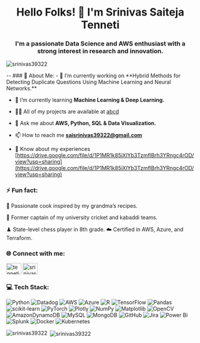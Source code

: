 ## <h1 align="center">Hello Folks! 🦹  I'm Srinivas Saiteja Tenneti</h1>
**<h3 align="center">I'm a passionate Data Science and AWS enthusiast with a strong interest in research and innovation.</h3>**

<p align="left"> <img src="https://komarev.com/ghpvc/?username=srinivas39322&label=Profile%20views&color=0e75b6&style=flat" alt="srinivas39322" /> </p>
--
### 💫 About Me:
- 🔭 I’m currently working on **Hybrid Methods for Detecting Duplicate Questions Using Machine Learning and Neural Networks.**

- 🌱 I’m currently learning **Machine Learning & Deep Learning.**

- 👨‍💻 All of my projects are available at [abcd](abcd)

- 💬 Ask me about **AWS, Python, SQL & Data Visualization.**

- 📫 How to reach me **saisrinivas39322@gmail.com**

- 📄 Know about my experiences [https://drive.google.com/file/d/1P1MR1k85iXlYb3TzmflBrh3YRngc4rOD/view?usp=sharing](https://drive.google.com/file/d/1P1MR1k85iXlYb3TzmflBrh3YRngc4rOD/view?usp=sharing)


### ⚡ Fun fact:

🍳 Passionate cook inspired by my grandma’s recipes.

🏏 Former captain of my university cricket and kabaddi teams.

♟️ State-level chess player in 8th grade. ☁️ Certified in AWS, Azure, and Terraform.


### 🌐 Connect with me:
<p align="left">
<a href="https://linkedin.com/in/tenneti srinivas saiteja" target="blank"><img align="center" src="https://raw.githubusercontent.com/rahuldkjain/github-profile-readme-generator/master/src/images/icons/Social/linked-in-alt.svg" alt="tenneti srinivas saiteja" height="30" width="40" /></a>
<a href="https://kaggle.com/srinivas39322" target="blank"><img align="center" src="https://raw.githubusercontent.com/rahuldkjain/github-profile-readme-generator/master/src/images/icons/Social/kaggle.svg" alt="srinivas39322" height="30" width="40" /></a>
</p>


### 💻 Tech Stack:
![Python](https://img.shields.io/badge/python-3670A0?style=for-the-badge&logo=python&logoColor=ffdd54) ![Datadog](https://img.shields.io/badge/datadog-%23632CA6.svg?style=for-the-badge&logo=datadog&logoColor=white) ![AWS](https://img.shields.io/badge/AWS-%23FF9900.svg?style=for-the-badge&logo=amazon-aws&logoColor=white) ![Azure](https://img.shields.io/badge/azure-%230072C6.svg?style=for-the-badge&logo=microsoftazure&logoColor=white) ![R](https://img.shields.io/badge/r-%23276DC3.svg?style=for-the-badge&logo=r&logoColor=white) ![TensorFlow](https://img.shields.io/badge/TensorFlow-%23FF6F00.svg?style=for-the-badge&logo=TensorFlow&logoColor=white) ![Pandas](https://img.shields.io/badge/pandas-%23150458.svg?style=for-the-badge&logo=pandas&logoColor=white) ![scikit-learn](https://img.shields.io/badge/scikit--learn-%23F7931E.svg?style=for-the-badge&logo=scikit-learn&logoColor=white) ![PyTorch](https://img.shields.io/badge/PyTorch-%23EE4C2C.svg?style=for-the-badge&logo=PyTorch&logoColor=white) ![Plotly](https://img.shields.io/badge/Plotly-%233F4F75.svg?style=for-the-badge&logo=plotly&logoColor=white) ![NumPy](https://img.shields.io/badge/numpy-%23013243.svg?style=for-the-badge&logo=numpy&logoColor=white) ![Matplotlib](https://img.shields.io/badge/Matplotlib-%23ffffff.svg?style=for-the-badge&logo=Matplotlib&logoColor=black) ![OpenCV](https://img.shields.io/badge/opencv-%23white.svg?style=for-the-badge&logo=opencv&logoColor=white) ![AmazonDynamoDB](https://img.shields.io/badge/Amazon%20DynamoDB-4053D6?style=for-the-badge&logo=Amazon%20DynamoDB&logoColor=white) ![MySQL](https://img.shields.io/badge/mysql-4479A1.svg?style=for-the-badge&logo=mysql&logoColor=white) ![MongoDB](https://img.shields.io/badge/MongoDB-%234ea94b.svg?style=for-the-badge&logo=mongodb&logoColor=white) ![GitHub](https://img.shields.io/badge/github-%23121011.svg?style=for-the-badge&logo=github&logoColor=white) ![Jira](https://img.shields.io/badge/jira-%230A0FFF.svg?style=for-the-badge&logo=jira&logoColor=white) ![Power Bi](https://img.shields.io/badge/power_bi-F2C811?style=for-the-badge&logo=powerbi&logoColor=black) ![Splunk](https://img.shields.io/badge/splunk-%23000000.svg?style=for-the-badge&logo=splunk&logoColor=white) ![Docker](https://img.shields.io/badge/docker-%230db7ed.svg?style=for-the-badge&logo=docker&logoColor=white) ![Kubernetes](https://img.shields.io/badge/kubernetes-%23326ce5.svg?style=for-the-badge&logo=kubernetes&logoColor=white)

<p><img align="left" src="https://github-readme-stats.vercel.app/api/top-langs?username=srinivas39322&show_icons=true&locale=en&layout=compact" alt="srinivas39322" /></p>

<p>&nbsp;<img align="center" src="https://github-readme-stats.vercel.app/api?username=srinivas39322&show_icons=true&locale=en" alt="srinivas39322" /></p>
